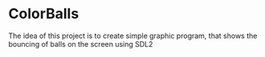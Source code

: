 # ColorBalls

The idea of this project is to create simple graphic program, that shows the bouncing of balls on the screen using SDL2
